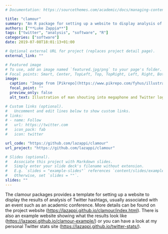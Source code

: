 ```yaml
---
# Documentation: https://sourcethemes.com/academic/docs/managing-content/

title: "clamour"
summary: "An R package for setting up a website to display analysis of Twitter hashtags"
authors: ["**Luke Zappia**"]
tags: ["twitter", "analysis", "software", "R"]
categories: ["software"]
date: 2019-07-08T18:01:13+01:00

# Optional external URL for project (replaces project detail page).
external_link: ""

# Featured image
# To use, add an image named `featured.jpg/png` to your page's folder.
# Focal points: Smart, Center, TopLeft, Top, TopRight, Left, Right, BottomLeft, Bottom, BottomRight.
image:
  caption: "Image from [Pikrepo](https://www.pikrepo.com/fyhus/illustration-of-marketing-on-twitter-social-media-platform)"
  focal_point: ""
  preview_only: false
  alt_text: Illustration of man shouting into megaphone and Twitter logo

# Custom links (optional).
#   Uncomment and edit lines below to show custom links.
# links:
# - name: Follow
#   url: https://twitter.com
#   icon_pack: fab
#   icon: twitter

url_code: "https://github.com/lazappi/clamour"
url_project: "https://github.com/lazappi/clamour"

# Slides (optional).
#   Associate this project with Markdown slides.
#   Simply enter your slide deck's filename without extension.
#   E.g. `slides = "example-slides"` references `content/slides/example-slides.md`.
#   Otherwise, set `slides = ""`.
slides: ""
---
```


The clamour packages provides a template for setting up a website to display the
results of analysis of Twitter hashtags, usually associated with an event such
as an academic conference. More details can be found on the project website
(https://lazappi.github.io/clamour/index.html). There is also an example website
showing what the results look like (https://lazappi.github.io/clamour-example/)
or you can have a look at my personal Twitter stats site
(https://lazappi.github.io/twitter-stats/).
